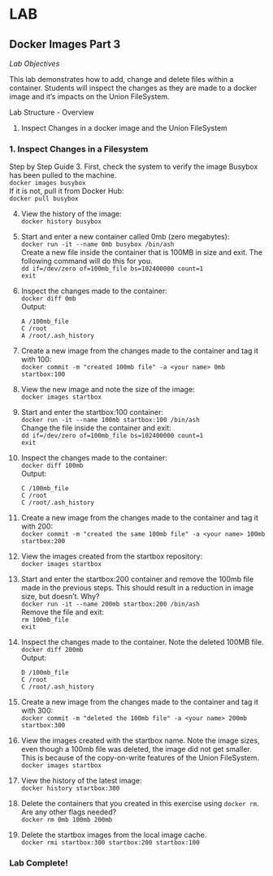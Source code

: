 # LAB
## Docker Images Part 3

*Lab Objectives*

This lab demonstrates how to add, change and delete files within a container. Students will inspect the changes as they are made to a docker image and it’s impacts on the Union FileSystem.

Lab Structure - Overview
1.	Inspect Changes in a docker image and the Union FileSystem
 
### 1. Inspect Changes in a Filesystem
Step by Step Guide
3.	First, check the system to verify the image Busybox has been pulled to the machine.  
    `docker images busybox`  
If it is not, pull it from Docker Hub:  
    `docker pull busybox`

4.	View the history of the image:  
    `docker history busybox`

5.	Start and enter a new container called 0mb (zero megabytes):  
    `docker run -it --name 0mb busybox /bin/ash`  
Create a new file inside the container that is 100MB in size and exit. The following command will do this for you.   
    `dd if=/dev/zero of=100mb_file bs=102400000 count=1`  
    `exit`  

6.	Inspect the changes made to the container:  
    `docker diff 0mb`  
Output:  
    ```
    A /100mb_file
    C /root
    A /root/.ash_history
    ```

7.	Create a new image from the changes made to the container and tag it with 100:  
    `docker commit -m "created 100mb file" -a <your name> 0mb startbox:100`

8.	View the new image and note the size of the image:  
    `docker images startbox`

9.	Start and enter the startbox:100 container:  
    `docker run -it --name 100mb startbox:100 /bin/ash`  
Change the file inside the container and exit:  
    `dd if=/dev/zero of=100mb_file bs=102400000 count=1`  
    `exit`

10.	Inspect the changes made to the container:  
    `docker diff 100mb`  
Output:
    ```
    C /100mb_file
    C /root
    C /root/.ash_history
    ```

11.	Create a new image from the changes made to the container and tag it with 200:  
    `docker commit -m "created the same 100mb file" -a <your name> 100mb startbox:200`

12.	View the images created from the startbox repository:  
    `docker images startbox`

13.	Start and enter the startbox:200 container and remove the 100mb file made in the previous steps. This should result in a reduction in image size, but doesn’t. Why?  
    `docker run -it --name 200mb startbox:200 /bin/ash`  
Remove the file and exit:  
    `rm 100mb_file`  
    `exit`  

14.	Inspect the changes made to the container. Note the deleted 100MB file.  
    `docker diff 200mb`  
Output:
    ```
    D /100mb_file
    C /root
    C /root/.ash_history
    ```

15.	Create a new image from the changes made to the container and tag it with 300:  
    `docker commit -m "deleted the 100mb file" -a <your name> 200mb startbox:300`

16.	View the images created with the startbox name. Note the image sizes, even though a 100mb file was deleted, the image did not get smaller. This is because of the copy-on-write features of the Union FileSystem.  
    `docker images startbox`

17.	View the history of the latest image:  
    `docker history startbox:300`

18.	Delete the containers that you created in this exercise using `docker rm`. Are any other flags needed?  
    `docker rm 0mb 100mb 200mb`

18.	Delete the startbox images from the local image cache.  
    `docker rmi startbox:300 startbox:200 startbox:100`

### Lab Complete!
